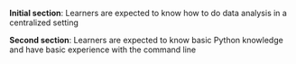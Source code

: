 **Initial section**: Learners are expected to know how to do data analysis in a centralized setting
 
**Second section**: Learners are expected to know basic Python knowledge and have basic experience with the command line